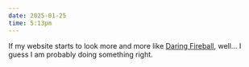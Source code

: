 ```yaml
---
date: 2025-01-25
time: 5:13pm
---
```

If my website starts to look more and more like <a href="daringfireball.net">Daring Fireball</a>, well... I guess I am probably doing something right.
